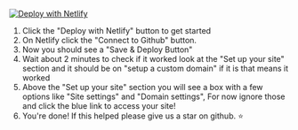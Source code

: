 [![Deploy with Netlify](https://binbashbanana.github.io/deploy-buttons/buttons/remade/netlify.svg)](https://app.netlify.com/start/deploy?repository=https://github.com/OddPvP/unblockedgames)

1. Click the "Deploy with Netlify" button to get started
2. On Netlify click the "Connect to Github" button.
3. Now you should see a "Save & Deploy Button"
4. Wait about 2 minutes to check if it worked look at the "Set up your site" section and it should be on "setup a custom domain" if it is that means it worked
5. Above the "Set up your site" section you will see a box with a few options like "Site settings" and "Domain settings", For now ignore those and click the blue link to access your site!
6. You're done! If this helped please give us a star on github. ⭐